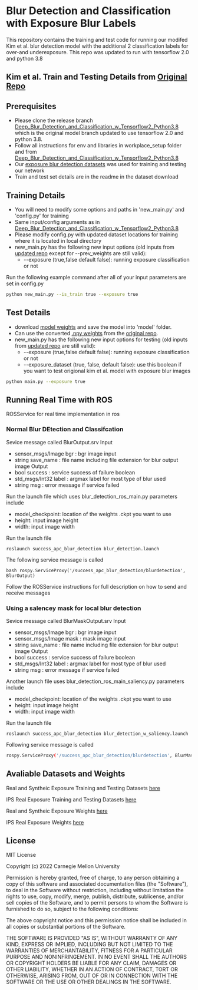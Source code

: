 # Blur Detection and Classification with Exposure Blur Labels

This repository contains the training and test code for running our modifed Kim et al. blur detection model with the additional 2 classification labels for over-and underexposure. This repo was updated to run with tensorflow 2.0 and python 3.8

## Kim et al. Train and Testing Details from [Original Repo](https://github.com/HyeongseokSon1/deep_blur_detection_and_classification.git)
## Prerequisites 
- Please clone the release branch [Deep_Blur_Detection_and_Classification_w_Tensorflow2_Python3.8](https://github.com/SUCCESS-MURI/success_apc_blur_detection.git) which is the original model branch updated to use tensorflow 2.0 and python 3.8. 
- Follow all instructions for env and libraries in workplace_setup folder and from [Deep_Blur_Detection_and_Classification_w_Tensorflow2_Python3.8](https://github.com/SUCCESS-MURI/success_apc_blur_detection.git)
- Our [exposure blur detection datasets](https://bridge.apt.ri.cmu.edu/exposure/real_synthetic_dataset) was used for training and testing our network 
- Train and test set details are in the readme in the dataset download

## Training Details
- You will need to modify some options and paths in 'new_main.py' and 'config.py' for training
- Same input/config arguments as in [Deep_Blur_Detection_and_Classification_w_Tensorflow2_Python3.8](https://github.com/SUCCESS-MURI/success_apc_blur_detection.git) 
- Please modify config.py with updated dataset locations for training where it is located in local directory
- new_main.py has the following new input options (old inputs from [updated repo](https://github.com/SUCCESS-MURI/success_apc_blur_detection.git) except for --prev_weights are still valid):
  - --exposure (true,false default false): running exposure classification or not

Run the following example command after all of your input parameters are set in config.py 
```bash
python new_main.py --is_train true --exposure true
```

## Test Details
- download [model weights](https://bridge.apt.ri.cmu.edu/exposure/real_synthetic_weights) and save the model into 'model' folder.
- Can use the converted [.npy weights](https://bridge.apt.ri.cmu.edu/exposure/npy_kim_weights) from the [original repo](https://github.com/HyeongseokSon1/deep_blur_detection_and_classification.git).
- new_main.py has the following new input options for testing (old inputs from [updated repo](https://github.com/SUCCESS-MURI/success_apc_blur_detection.git) are still valid):
  - --exposure (true,false default false): running exposure classification or not
  - --exposure_dataset (true, false, default false): use this boolean if you want to test origional kim et al. model with exposure blur images

```bash
python main.py --exposure true
```

## Running Real Time with ROS
ROSService for real time implementation in ros 

### Normal Blur DEtection and Classifcation
Sevice message called BlurOutput.srv
Input
- sensor_msgs/Image bgr : bgr image input 
- string save_name : file name including file extension for blur output image
Output
- bool success : service success of failure boolean
- std_msgs/Int32 label : argmax label for most type of blur used
- string msg : error message if service failed

Run the launch file which uses blur_detection_ros_main.py parameters include
- model_checkpoint: location of the weights .ckpt you want to use 
- height: input image height
- width: input image width

Run the launch file
```
roslaunch success_apc_blur_detection blur_detection.launch
```

The following service message is called

```
bash rospy.ServiceProxy('/success_apc_blur_detection/blurdetection', BlurOutput)
```
 Follow the ROSService instructions for full description on how to send and receive messages
 

### Using a salencey mask for local blur detection
Sevice message called BlurMaskOutput.srv
Input
- sensor_msgs/Image bgr : bgr image input 
- sensor_msgs/Image mask : mask image input 
- string save_name : file name including file extension for blur output image
Output
- bool success : service success of failure boolean
- std_msgs/Int32 label : argmax label for most type of blur used
- string msg : error message if service failed

Another launch file uses blur_detection_ros_main_saliency.py parameters include
- model_checkpoint: location of the weights .ckpt you want to use 
- height: input image height
- width: input image width

Run the launch file
```
roslaunch success_apc_blur_detection blur_detection_w_saliency.launch
```

Following service message is called

```bash
rospy.ServiceProxy('/success_apc_blur_detection/blurdetection', BlurMaskOutput)
```

## Avaliable Datasets and Weights 
Real and Syntheic Exposure Training and Testing Datasets [here](https://bridge.apt.ri.cmu.edu/exposure/real_synthetic_dataset)

IPS Real Exposure Training and Testing Datasets [here](https://bridge.apt.ri.cmu.edu/exposure/ips_real_dataset)

Real and Syntheic Exposure Weights [here](https://bridge.apt.ri.cmu.edu/exposure/real_synthetic_weights)

IPS Real Exposure Weights [here](https://bridge.apt.ri.cmu.edu/exposure/ips_real_weights)

## License ##
MIT License

Copyright (c) 2022 Carnegie Mellon University

Permission is hereby granted, free of charge, to any person obtaining a copy
of this software and associated documentation files (the "Software"), to deal
in the Software without restriction, including without limitation the rights
to use, copy, modify, merge, publish, distribute, sublicense, and/or sell
copies of the Software, and to permit persons to whom the Software is
furnished to do so, subject to the following conditions:

The above copyright notice and this permission notice shall be included in all
copies or substantial portions of the Software.

THE SOFTWARE IS PROVIDED "AS IS", WITHOUT WARRANTY OF ANY KIND, EXPRESS OR
IMPLIED, INCLUDING BUT NOT LIMITED TO THE WARRANTIES OF MERCHANTABILITY,
FITNESS FOR A PARTICULAR PURPOSE AND NONINFRINGEMENT. IN NO EVENT SHALL THE
AUTHORS OR COPYRIGHT HOLDERS BE LIABLE FOR ANY CLAIM, DAMAGES OR OTHER
LIABILITY, WHETHER IN AN ACTION OF CONTRACT, TORT OR OTHERWISE, ARISING FROM,
OUT OF OR IN CONNECTION WITH THE SOFTWARE OR THE USE OR OTHER DEALINGS IN THE
SOFTWARE.

